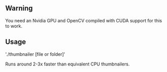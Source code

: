 ## Warning
You need an Nvidia GPU and OpenCV compiled with CUDA support for this to work. 

## Usage
'./thumbnailer [file or folder]'

Runs around 2-3x faster than equivalent CPU thumbnailers. 



